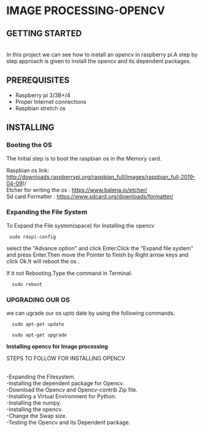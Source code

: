 # IMAGE PROCESSING-OPENCV



## GETTING STARTED
        
   <br>In this project we can see how to install an opencv in raspberry pi.A step by step approach is given to install the opencv and its dependent packages.</br>
   
   
## PREREQUISITES
 
   - Raspberry pi 3/3B+/4
   - Proper Internet connections
   - Raspbian stretch os
   
   
## INSTALLING

### Booting the OS

 The Initial step is to boot the raspbian os in the Memory card.</br>

Raspbian os link: http://downloads.raspberrypi.org/raspbian_full/images/raspbian_full-2019-04-09)/</br>
Etcher for writing the os : https://www.balena.io/etcher/ </br>
Sd card Formatter : https://www.sdcard.org/downloads/formatter/



### Expanding the File System

To Expand the File system(space) for Installing the opencv

     sudo raspi-config
     
   select the "Advance option" and click Enter.Click the "Expand file system" and press Enter.Then move the Pointer to finish by Right arrow keys and click Ok.It will reboot the os .
   
   If it not Rebooting.Type the command in Terminal.
   
      sudo reboot
      
      
### UPGRADING OUR OS

   we can ugrade our os upto date by using the following commands.
   
   
      sudo apt-get update
      
      sudo apt-get upgrade

   




**Installing opencv for Image processing**
 
 
 STEPS TO FOLLOW FOR INSTALLING OPENCV
 
<br> -Expanding the Filesystem.</br>
 -Installing the dependent package for Opencv.</br>
 -Download the Opencv and Opencv-contrib Zip file.</br>
 -Installing a Virtual Environment for Python.</br>
 -Installing the numpy.</br>
 -Installing the opencv.</br>
 -Change the Swap size.</br>
 -Testing the Opencv and its Dependent package.</br>
